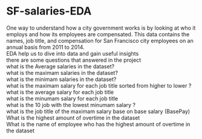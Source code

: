 # SF-salaries-EDA
One way to understand how a city government works is by looking at who it employs and how its employees are compensated. This data contains the names, job title, and compensation for San Francisco city employees on an annual basis from 2011 to 2014.</br>
EDA help us to dive into data and gain useful insights </br>
there are some questions that answered in the project </br>
what is the Average salaries in the dataset?</br>
what is the maximam salaries in the dataset?</br>
what is the minimam salaries in the dataset?</br>
what is the maximam salary for each job title sorted from higher to lower ?</br>
what is the average salary for each job title</br>
what is the minumam salary for each job title</br>
what is the 10 job with the lowest minumam salary ?</br>
what is the job title of the maximam salary base on base salary (BasePay) </br>
What is the highest amount of overtime in the dataset</br>
What is the name of employee who has the highest amount of overtime in the dataset</br>

